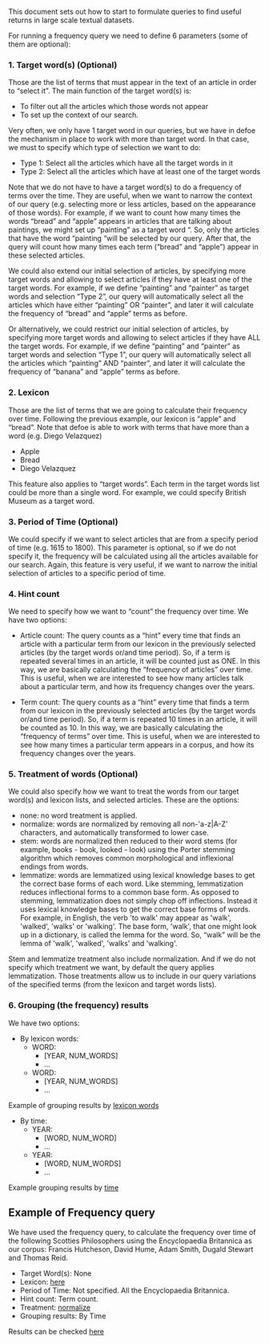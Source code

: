 
This document sets out how to start to formulate queries to find useful returns in large scale textual datasets. 

For running a frequency query we need to define 6 parameters (some of them are optional):

###  1.	Target word(s) (Optional)

Those are the list of terms that must appear in the text of an article in order to “select it”.  The main function of the target word(s) is:
 - To filter out all the articles which those words not appear
 - To set up the context of our search. 
 
Very often, we only have 1 target word in our queries, but we have in defoe the mechanism in place to work with more than target word.  In that case, we must to specify which type of selection we want to do:
  - Type 1: Select all the articles which have all the target words in it
  - Type 2: Select all the articles which have at least one of the target words

Note that we do not have to have a target word(s) to do a frequency of terms over the time. They are useful, when we want to narrow the context of our query (e.g. selecting more or less articles, based on the appearance of those words).  For example, if we want to count how many times the words “bread” and “apple” appears in articles that are talking about paintings, we might set up “painting” as a target word “. So, only the articles that have the word “painting “will be selected by our query. After that, the query will count how many times each term (“bread” and “apple”) appear in these selected articles.  

We could also extend our initial selection of articles, by specifying more target words and allowing to select articles if they have at least one of the target words. For example, if we define “painting” and “painter” as target words and selection “Type 2”, our query will automatically select all the articles which have either “painting” OR “painter”, and later it will calculate the frequency of “bread” and “apple” terms as before.  

Or alternatively, we could restrict our initial selection of articles, by specifying more target words and allowing to select articles if they have ALL the target words. For example, if we define “painting” and “painter” as target words and selection “Type 1”, our query will automatically select all the articles which “painting” AND “painter”, and later it will calculate the frequency of “banana” and “apple” terms as before. 

###  2. Lexicon

Those are the list of terms that we are going to calculate their frequency over time.  Following the previous example, our lexicon is “apple” and “bread”.  Note that defoe is able to work with terms that have more than a word (e.g. Diego Velazquez) 
  - Apple
  - Bread
  - Diego Velazquez

This feature also applies to “target words”. Each term in the target words list could be more than a single word. For example, we could specify British Museum as a target word. 

###  3. Period of Time (Optional)

We could specify if we want to select articles that are from a specify period of time (e.g. 1615 to 1800). This parameter is optional, so if we do not specify it, the frequency will be calculated using all the articles available for our search. Again, this feature is very useful, if we want to narrow the initial selection of articles to a specific period of time. 

### 4. Hint count

We need to specify how we want to “count” the frequency over time. We have two options:

 - Article count: The query counts as a “hint” every time that finds an article with a particular term from our lexicon in the previously selected articles (by the target words or/and time period).  So, if a term is repeated several times in an article, it will be counted just as ONE. In this way, we are basically calculating the “frequency of articles” over time.  This is useful, when we are interested to see how many articles talk about a particular term, and how its frequency changes over the years. 

 - Term count: The query counts as a “hint” every time that finds a term from our lexicon in the previously selected articles (by the target words or/and time period).  So, if a term is repeated 10 times in an article, it will be counted as 10. In this way, we are basically calculating the “frequency of terms” over time. This is useful, when we are interested to see how many times a particular term appears in a corpus, and how its frequency changes over the years. 

###  5. Treatment of words (Optional)

We could also specify how we want to treat the words from our target word(s) and lexicon lists, and selected articles. These are the options: 

- none: no word treatment is applied. 
- normalize: words are normalized by removing all non-'a-z|A-Z' characters, and automatically transformed to lower case.
- stem: words are normalized then reduced to their word stems (for example, books - book, looked - look) using the Porter stemming algorithm which removes common morphological and inflexional endings from words. 
- lemmatize: words are lemmatized using lexical knowledge bases to get the correct base forms of each word. Like stemming, lemmatization reduces inflectional forms to a common base form. As opposed to stemming, lemmatization does not simply chop off inflections. Instead it uses lexical knowledge bases to get the correct base forms of words.   For example, in English, the verb 'to walk' may appear as 'walk', 'walked', 'walks' or 'walking'. The base form, 'walk', that one might look up in a dictionary, is called the lemma for the word. So, “walk” will be the lemma of  'walk', 'walked', 'walks' and 'walking'. 

Stem and lemmatize treatment also include normalization. And if we do not specify which treatment we want, by default the query applies lemmatization. 
Those treatments allow us to include in our query variations of the specified terms (from the lexicon and target words lists). 

###  6. Grouping (the frequency) results

We have two options:

- By lexicon words:
	- WORD:
		- [YEAR, NUM_WORDS]
		- ...
	- WORD:
		- [YEAR, NUM_WORDS]
		- ...

Example of grouping results by [lexicon words](https://github.com/defoe-code/defoe_visualization/tree/master/Diseases/results/tuberculosis.yml)

- By time: 
	- YEAR:
		- [WORD, NUM_WORD]
		- ...
	- YEAR:
		- [WORD, NUM_WORDS]
		- ...

Example grouping results by [time](https://github.com/defoe-code/defoe_visualization/tree/master/Female_Emigration/TDA/results_TDA/results_tda_society_1850_1914)

## Example of Frequency query

We have used the frequency query, to calculate the frequency over time of the following Scotties Philosophers using the Encyclopaedia Britannica as our corpus: Francis Hutcheson, David Hume, Adam Smith, Dugald Stewart and Thomas Reid. 
- Target Word(s): None
- Lexicon:  [here](https://github.com/defoe-code/defoe/tree/master/queries/sc_philosophers.txt)
- Period of Time: Not specified. All the Encyclopaedia Britannica. 
- Hint count:  Term count. 
- Treatment: [normalize](https://github.com/defoe-code/defoe/tree/master/queries/sc_philosophers.yml ) 
- Grouping results: By Time

Results can be checked [here](https://github.com/defoe-code/defoe_visualization/tree/master/NLS/results_NLS/results_ks_philosophers_norm)


